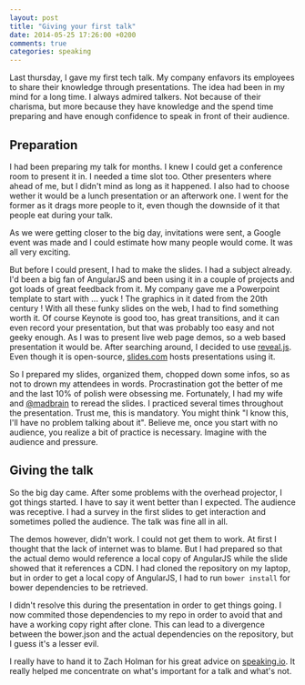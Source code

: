 ```yaml
---
layout: post
title: "Giving your first talk"
date: 2014-05-25 17:26:00 +0200
comments: true
categories: speaking
---
```


Last thursday, I gave my first tech talk.  My company enfavors its employees to share their knowledge through presentations.  The idea had been in my mind for a long time.  I always admired talkers.  Not because of their charisma, but more because they have knowledge and the spend time preparing and have enough confidence to speak in front of their audience.

Preparation
-----------
I had been preparing my talk for months.  I knew I could get a conference room to present it in.  I needed a time slot too.  Other presenters where ahead of me, but I didn't mind as long as it happened.  I also had to choose wether it would be a lunch presentation or an afterwork one.  I went for the former as it drags more people to it, even though the downside of it that people eat during your talk.

As we were getting closer to the big day, invitations were sent, a Google event was made and I could estimate how many people would come.  It was all very exciting.

But before I could present, I had to make the slides.  I had a subject already.  I'd been a big fan of AngularJS and been using it in a couple of projects and got loads of great feedback from it.  My company gave me a Powerpoint template to start with ... yuck !  The graphics in it dated from the 20th century !  With all these funky slides on the web, I had to find something worth it.  Of course Keynote is good too, has great transitions, and it can even record your presentation, but that was probably too easy and not geeky enough.  As I was to present live web page demos, so a web based presentation it would be.  After searching around, I decided to use [reveal.js](http://lab.hakim.se/reveal-js).  Even though it is open-source, [slides.com](http://slides.com) hosts presentations using it.

So I prepared my slides, organized them, chopped down some infos, so as not to drown my attendees in words.  Procrastination got the better of me and the last 10% of polish were obsessing me.  Fortunately, I had my wife and [@madbrain](https://github.com/madbrain) to reread the slides.  I practiced several times throughout the presentation.  Trust me, this is mandatory.  You might think "I know this, I'll have no problem talking about it".  Believe me, once you start with no audience, you realize a bit of practice is necessary.  Imagine with the audience and pressure.

Giving the talk
---------------
So the big day came.  After some problems with the overhead projector, I got things started.  I have to say it went better than I expected.  The audience was receptive.  I had a survey in the first slides to get interaction and sometimes polled the audience.  The talk was fine all in all.

The demos however, didn't work.  I could not get them to work.  At first I thought that the lack of internet was to blame.  But I had prepared so that the actual demo would reference a local copy of AngularJS while the slide showed that it references a CDN.  I had cloned the repository on my laptop, but in order to get a local copy of AngularJS, I had to run `bower install` for bower dependencies to be retrieved.

I didn't resolve this during the presentation in order to get things going.  I now commited those dependencies to my repo in order to avoid that and have a working copy right after clone.  This can lead to a divergence between the bower.json and the actual dependencies on the repository, but I guess it's a lesser evil.

I really have to hand it to Zach Holman for his great advice on [speaking.io](http://speaking.io).  It really helped me concentrate on what's important for a talk and what's not.